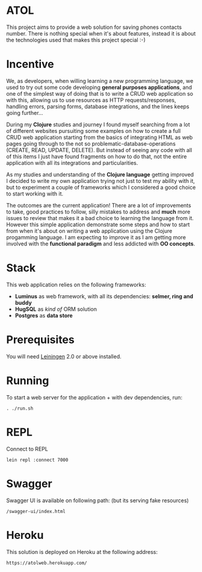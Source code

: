 # ATOL
This project aims to provide a web solution for saving phones contacts number. There is nothing special when it's about features, instead it is about the technologies used that makes this project special :-)

# Incentive
We, as developers, when willing learning a new programming language, we used to try out some code developing **general purposes applications**, and one of the simplest way of doing that is to write a CRUD web application so with this, allowing us to use resources as HTTP requests/responses, handling errors, parsing forms, database integrations, and the lines keeps going further...

During my **Clojure** studies and journey I found myself searching from a lot of different websites pursuiting some examples on how to create a full CRUD web application starting from the basics of integrating HTML as web pages going through to the not so problematic-database-operations (CREATE, READ, UPDATE, DELETE). But instead of seeing any code with all of this items I just have found fragments on how to do that, not the entire application with all its integrations and particularities.

As my studies and understanding of the **Clojure language** getting improved I decided to write my own application trying not just to test my ability with it, but to experiment a couple of frameworks which I considered a good choice to start working with it.

The outcomes are the current application! There are a lot of improvements to take, good practices to follow, silly mistakes to address and **much** more issues to review that makes it a bad choice to learning the language from it. However this simple application demonstrate some steps and how to start from when it's about on writing a web application using the Clojure progamming language. I am expecting to improve it as I am getting more involved with the **functional paradigm** and less addicted with **OO concepts**.

# Stack
This web application relies on the following frameworks:
- **Luminus** as web framework, with all its dependencies: **selmer, ring and buddy**
- **HugSQL** as *kind of* ORM solution
- **Postgres** as **data store**

# Prerequisites

You will need [Leiningen][1] 2.0 or above installed.

[1]: https://github.com/technomancy/leiningen

# Running

To start a web server for the application + with dev dependencies, run:

    . ./run.sh

# REPL

Connect to REPL

    lein repl :connect 7000

# Swagger

Swagger UI is available on following path: (but its serving fake resources)

    /swagger-ui/index.html

# Heroku
This solution is deployed on Heroku at the following address:
    
    https://atolweb.herokuapp.com/
